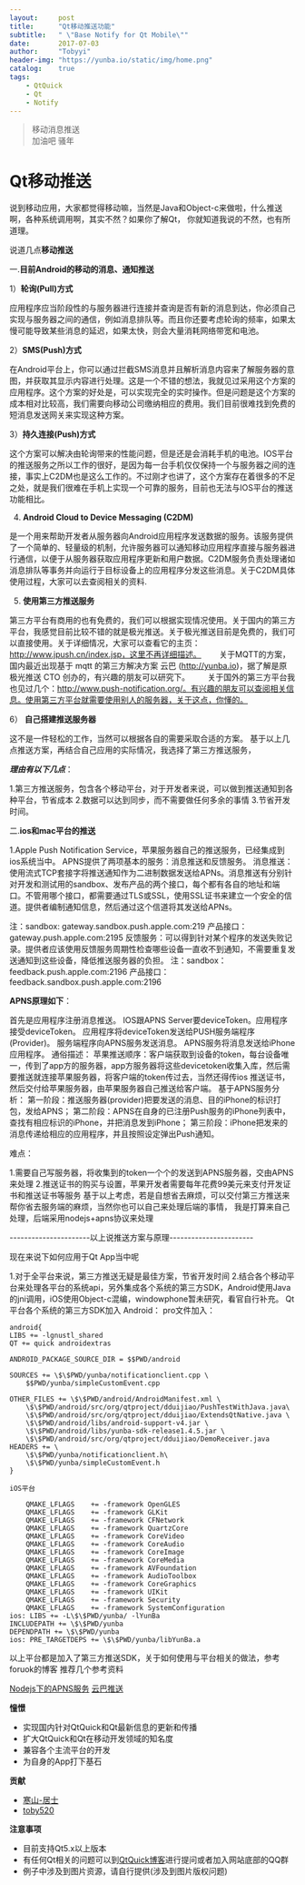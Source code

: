 ```yaml
---
layout:     post
title:      "Qt移动推送功能"
subtitle:   " \"Base Notify for Qt Mobile\""
date:       2017-07-03
author:     "Tobyyi"
header-img: "https://yunba.io/static/img/home.png"
catalog:    true
tags:
    - QtQuick
    - Qt
    - Notify
---
```


>  移动消息推送
> <br/>
>  加油吧 骚年

# Qt移动推送
说到移动应用，大家都觉得移动嘛，当然是Java和Object-c来做啦，什么推送啊，各种系统调用啊，其实不然？如果你了解Qt，
你就知道我说的不然，也有所道理。

说道几点**移动推送**

一.**目前Android的移动的消息、通知推送**

1）**轮询(Pull)方式**

应用程序应当阶段性的与服务器进行连接并查询是否有新的消息到达，你必须自己实现与服务器之间的通信，例如消息排队等。而且你还要考虑轮询的频率，如果太慢可能导致某些消息的延迟，如果太快，则会大量消耗网络带宽和电池。

2）**SMS(Push)方式**

在Android平台上，你可以通过拦截SMS消息并且解析消息内容来了解服务器的意图，并获取其显示内容进行处理。这是一个不错的想法，我就见过采用这个方案的应用程序。这个方案的好处是，可以实现完全的实时操作。但是问题是这个方案的成本相对比较高，我们需要向移动公司缴纳相应的费用。我们目前很难找到免费的短消息发送网关来实现这种方案。

3）**持久连接(Push)方式**

这个方案可以解决由轮询带来的性能问题，但是还是会消耗手机的电池。IOS平台的推送服务之所以工作的很好，是因为每一台手机仅仅保持一个与服务器之间的连接，事实上C2DM也是这么工作的。不过刚才也讲了，这个方案存在着很多的不足之处，就是我们很难在手机上实现一个可靠的服务，目前也无法与IOS平台的推送功能相比。

4)  **Android Cloud to Device Messaging (C2DM)**

是一个用来帮助开发者从服务器向Android应用程序发送数据的服务。该服务提供了一个简单的、轻量级的机制，允许服务器可以通知移动应用程序直接与服务器进行通信，以便于从服务器获取应用程序更新和用户数据。C2DM服务负责处理诸如消息排队等事务并向运行于目标设备上的应用程序分发这些消息。关于C2DM具体使用过程，大家可以去查阅相关的资料.

5)  **使用第三方推送服务**

第三方平台有商用的也有免费的，我们可以根据实现情况使用。关于国内的第三方平台，我感觉目前比较不错的就是极光推送。关于极光推送目前是免费的，我们可以直接使用。关于详细情况，大家可以查看它的主页：http://www.jpush.cn/index.jsp，这里不再详细描述。
　　关于MQTT的方案，国内最近出现基于 mqtt 的第三方解决方案 云巴 (http://yunba.io)，据了解是原 极光推送 CTO 创办的，有兴趣的朋友可以研究下。
　　关于国外的第三方平台我也见过几个：http://www.push-notification.org/。有兴趣的朋友可以查阅相关信息。使用第三方平台就需要使用别人的服务器，关于这点，你懂的。

6） **自己搭建推送服务器**

这不是一件轻松的工作，当然可以根据各自的需要采取合适的方案。
基于以上几点推送方案，再结合自己应用的实际情况，我选择了第三方推送服务，

   ***理由有以下几点***：

   1.第三方推送服务，包含各个移动平台，对于开发者来说，可以做到推送通知到各种平台，节省成本
   2.数据可以达到同步，而不需要做任何多余的事情
   3.节省开发时间。

  二.**ios和mac平台的推送**

  1.Apple Push Notification Service，苹果服务器自己的推送服务，已经集成到ios系统当中。
  APNS提供了两项基本的服务：消息推送和反馈服务。
  消息推送：使用流式TCP套接字将推送通知作为二进制数据发送给APNs。消息推送有分别针对开发和测试用的sandbox、发布产品的两个接口，每个都有各自的地址和端口。不管用哪个接口，都需要通过TLS或SSL，使用SSL证书来建立一个安全的信道。提供者编制通知信息，然后通过这个信道将其发送给APNs。

  注：sandbox:   gateway.sandbox.push.apple.com:219
  产品接口：gateway.push.apple.com:2195
  反馈服务：可以得到针对某个程序的发送失败记录。提供者应该使用反馈服务周期性检查哪些设备一直收不到通知，不需要重复发送通知到这些设备，降低推送服务器的负担。
  注：sandbox：feedback.push.apple.com:2196
  产品接口：feedback.sandbox.push.apple.com:2196

  **APNS原理如下**：

  首先是应用程序注册消息推送。
  IOS跟APNS Server要deviceToken。应用程序接受deviceToken。
  应用程序将deviceToken发送给PUSH服务端程序(Provider)。
  服务端程序向APNS服务发送消息。
  APNS服务将消息发送给iPhone应用程序。
  通俗描述：
  苹果推送顺序：客户端获取到设备的token，每台设备唯一，传到了app方的服务器，app方服务器将这些devicetoken收集入库，然后需要推送就连接苹果服务器，将客户端的token传过去，当然还得传ios 推送证书，然后交付给苹果服务器，由苹果服务器自己推送给客户端。
  基于APNS服务分析：
  第一阶段：推送服务器(provider)把要发送的消息、目的iPhone的标识打包，发给APNS；
  第二阶段：APNS在自身的已注册Push服务的iPhone列表中，查找有相应标识的iPhone，并把消息发到iPhone；
  第三阶段：iPhone把发来的消息传递给相应的应用程序，并且按照设定弹出Push通知。

  难点：

  1.需要自己写服务器，将收集到的token一个个的发送到APNS服务器，交由APNS来处理
  2.推送证书的购买与设置，苹果开发者需要每年花费99美元来支付开发证书和推送证书等服务
  基于以上考虑，若是自想省去麻烦，可以交付第三方推送来帮你省去服务端的麻烦，当然你也可以自己来处理后端的事情，  我是打算来自己处理，后端采用nodejs+apns协议来处理

  ----------------------以上说推送方案与原理-----------------------
  
  现在来说下如何应用于Qt App当中呢

  1.对于全平台来说，第三方推送无疑是最佳方案，节省开发时间
  2.结合各个移动平台来处理各平台的系统api，另外集成各个系统的第三方SDK，Android使用Java的jni调用，iOS使用Object-c混编，windowphone暂未研究，看官自行补充。
  Qt平台各个系统的第三方SDK加入
  Android：
  pro文件加入：

```
android{
LIBS += -lgnustl_shared
QT += quick androidextras

ANDROID_PACKAGE_SOURCE_DIR = $$PWD/android

SOURCES += \$\$PWD/yunba/notificationclient.cpp \
    $$PWD/yunba/simpleCustomEvent.cpp
    
OTHER_FILES += \$\$PWD/android/AndroidManifest.xml \
    \$\$PWD/android/src/org/qtproject/dduijiao/PushTestWithJava.java\
    \$\$PWD/android/src/org/qtproject/dduijiao/ExtendsQtNative.java \
    \$\$PWD/android/libs/android-support-v4.jar \
    \$\$PWD/android/libs/yunba-sdk-release1.4.5.jar \
    \$\$PWD/android/src/org/qtproject/dduijiao/DemoReceiver.java
HEADERS += \
    \$\$PWD/yunba/notificationclient.h\
    \$\$PWD/yunba/simpleCustomEvent.h
}

iOS平台

    QMAKE_LFLAGS    += -framework OpenGLES
    QMAKE_LFLAGS    += -framework GLKit
    QMAKE_LFLAGS    += -framework CFNetwork
    QMAKE_LFLAGS    += -framework QuartzCore
    QMAKE_LFLAGS    += -framework CoreVideo
    QMAKE_LFLAGS    += -framework CoreAudio
    QMAKE_LFLAGS    += -framework CoreImage
    QMAKE_LFLAGS    += -framework CoreMedia
    QMAKE_LFLAGS    += -framework AVFoundation
    QMAKE_LFLAGS    += -framework AudioToolbox
    QMAKE_LFLAGS    += -framework CoreGraphics
    QMAKE_LFLAGS    += -framework UIKit
    QMAKE_LFLAGS    += -framework Security
    QMAKE_LFLAGS    += -framework SystemConfiguration
ios: LIBS += -L\$\$PWD/yunba/ -lYunBa
INCLUDEPATH += \$\$PWD/yunba
DEPENDPATH += \$\$PWD/yunba
ios: PRE_TARGETDEPS += \$\$PWD/yunba/libYunBa.a

```

以上平台都是加入了第三方推送SDK，关于如何使用与平台相关的做法，参考foruok的博客
推荐几个参考资料 

 [Nodejs下的APNS服务](https://github.com/toby20130333/node-apn/blob/master/examples/sending-to-multiple-devices.js)
 [云巴推送](http://yunba.io/)



**憧憬**

* 实现国内针对QtQuick和Qt最新信息的更新和传播
* 扩大QtQuick和Qt在移动开发领域的知名度
* 兼容各个主流平台的开发
* 为自身的App打下基石


**贡献**

* [寒山-居士](https://github.com/toby20130333)
* [toby520](http://www.heilqt.com)

**注意事项**

* 目前支持Qt5.x以上版本
* 有任何Qt相关的问题可以到[QtQuick博客](http://www.heilqt.com)进行提问或者加入网站底部的QQ群
* 例子中涉及到图片资源，请自行提供(涉及到图片版权问题)